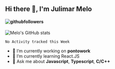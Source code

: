 ## Hi there 👋, I'm Julimar Melo 

#### ![githubfollowers](https://img.shields.io/github/followers/thamelodev?logo=Github&style=social)
![Melo's GitHub stats](https://github-readme-stats.vercel.app/api?username=thamelodev&show_icons=true&theme=gruvbox)

<!--START_SECTION:waka-->
```text
No Activity tracked this Week
```
<!--END_SECTION:waka-->
 
- 🔭 I’m currently working on **pontowork**
- 🌱 I’m currently learning React.JS
- 💬 Ask me about **Javascript**, **Typescript**, **C/C++**

<!--
**thamelodev/thamelodev** is a ✨ _special_ ✨ repository because its `README.md` (this file) appears on your GitHub profile.

Here are some ideas to get you started:

- 🔭 I’m currently working on ...
- 🌱 I’m currently learning ...
- 👯 I’m looking to collaborate on ...
- 🤔 I’m looking for help with ...
- 💬 Ask me about ...
- 📫 How to reach me: ...
- 😄 Pronouns: ...
- ⚡ Fun fact: ...
-->
